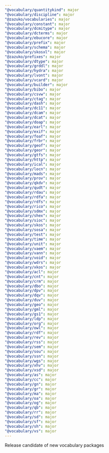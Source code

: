 ```yaml
---
"@vocabulary/quantitykind": major
"@vocabulary/discipline": major
"@zazuko/vocabularies": major
"@vocabulary/constant": major
"@vocabulary/dcmitype": major
"@vocabulary/dcterms": major
"@vocabulary/ebucore": major
"@vocabulary/prefix": major
"@vocabulary/schema": major
"@vocabulary/skosxl": major
"@zazuko/prefixes": major
"@vocabulary/dtype": major
"@vocabulary/grddl": major
"@vocabulary/hydra": major
"@vocabulary/lvont": major
"@vocabulary/vcard": major
"@vocabulary/builder": major
"@vocabulary/bibo": major
"@vocabulary/csvw": major
"@vocabulary/ctag": major
"@vocabulary/dash": major
"@vocabulary/dc11": major
"@vocabulary/dcam": major
"@vocabulary/dcat": major
"@vocabulary/doap": major
"@vocabulary/earl": major
"@vocabulary/exif": major
"@vocabulary/foaf": major
"@vocabulary/frbr": major
"@vocabulary/geof": major
"@vocabulary/geor": major
"@vocabulary/gtfs": major
"@vocabulary/http": major
"@vocabulary/ical": major
"@vocabulary/locn": major
"@vocabulary/mads": major
"@vocabulary/prov": major
"@vocabulary/qkdv": major
"@vocabulary/qudt": major
"@vocabulary/rdau": major
"@vocabulary/rdfa": major
"@vocabulary/rdfs": major
"@vocabulary/rico": major
"@vocabulary/sdmx": major
"@vocabulary/shex": major
"@vocabulary/sioc": major
"@vocabulary/skos": major
"@vocabulary/sosa": major
"@vocabulary/test": major
"@vocabulary/time": major
"@vocabulary/unit": major
"@vocabulary/vaem": major
"@vocabulary/vann": major
"@vocabulary/void": major
"@vocabulary/wdrs": major
"@vocabulary/xkos": major
"@vocabulary/acl": major
"@vocabulary/cnt": major
"@vocabulary/crm": major
"@vocabulary/dbo": major
"@vocabulary/dpv": major
"@vocabulary/dqv": major
"@vocabulary/duv": major
"@vocabulary/geo": major
"@vocabulary/gml": major
"@vocabulary/gs1": major
"@vocabulary/ldp": major
"@vocabulary/org": major
"@vocabulary/owl": major
"@vocabulary/rdf": major
"@vocabulary/rev": major
"@vocabulary/rss": major
"@vocabulary/sem": major
"@vocabulary/sou": major
"@vocabulary/ssn": major
"@vocabulary/wgs": major
"@vocabulary/xhv": major
"@vocabulary/xsd": major
"@vocabulary/as": major
"@vocabulary/cc": major
"@vocabulary/gn": major
"@vocabulary/gr": major
"@vocabulary/ma": major
"@vocabulary/oa": major
"@vocabulary/og": major
"@vocabulary/qb": major
"@vocabulary/rr": major
"@vocabulary/sd": major
"@vocabulary/sf": major
"@vocabulary/sh": major
"@vocabulary/vs": major
---
```


Release candidate of new vocabulary packages
